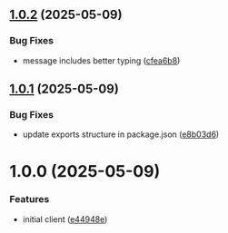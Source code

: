 ## [1.0.2](https://github.com/LarisLab/kustomer-client/compare/v1.0.1...v1.0.2) (2025-05-09)


### Bug Fixes

* message includes better typing ([cfea6b8](https://github.com/LarisLab/kustomer-client/commit/cfea6b80d4b7bc478e0d10c0f3a1ee5f42d4f69e))

## [1.0.1](https://github.com/LarisLab/kustomer-client/compare/v1.0.0...v1.0.1) (2025-05-09)


### Bug Fixes

* update exports structure in package.json ([e8b03d6](https://github.com/LarisLab/kustomer-client/commit/e8b03d6a290b38c937a1f5a6baff54eabd887de6))

# 1.0.0 (2025-05-09)


### Features

* initial client ([e44948e](https://github.com/LarisLab/kustomer-client/commit/e44948e11661f6f675281bc6299d005bc5c85402))
